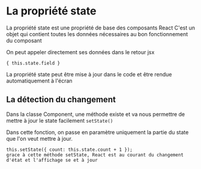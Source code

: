 # La propriété state
La propriété state est une propriété de base des composants React
C'est un objet qui contient toutes les données nécessaires au bon fonctionnement du composant

On peut appeler directement ses données dans le retour jsx
    
    { this.state.field }
    
La propriété state peut être mise à jour dans le code et être rendue automatiquement à l'écran

## La détection du changement
Dans la classe Component, une méthode existe et va nous permettre de mettre à jour le state facilement
``setState()``

Dans cette fonction, on passe en paramètre uniquement la partie du state que l'on veut mettre à jour.

    this.setState({ count: this.state.count + 1 });
    grace à cette méthode setState, React est au courant du changement d'état et l'affichage se et à jour
    



